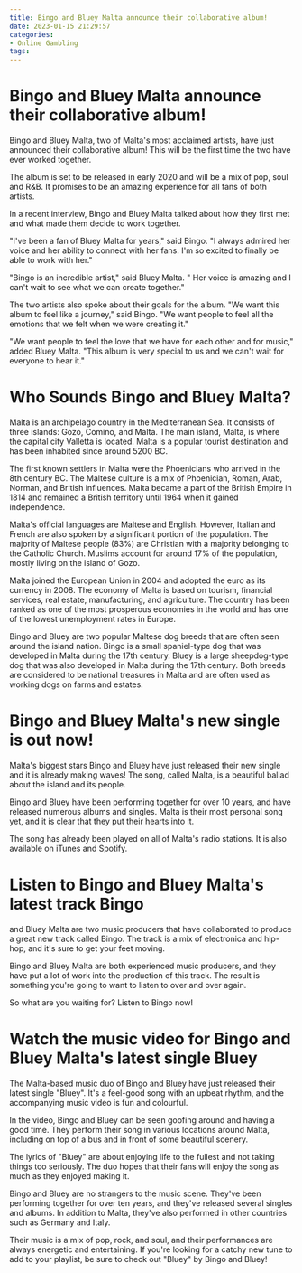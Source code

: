 ```yaml
---
title: Bingo and Bluey Malta announce their collaborative album!
date: 2023-01-15 21:29:57
categories:
- Online Gambling
tags:
---
```



#  Bingo and Bluey Malta announce their collaborative album!

Bingo and Bluey Malta, two of Malta's most acclaimed artists, have just announced their collaborative album! This will be the first time the two have ever worked together.

The album is set to be released in early 2020 and will be a mix of pop, soul and R&B. It promises to be an amazing experience for all fans of both artists.

In a recent interview, Bingo and Bluey Malta talked about how they first met and what made them decide to work together.

"I've been a fan of Bluey Malta for years," said Bingo. "I always admired her voice and her ability to connect with her fans. I'm so excited to finally be able to work with her."

"Bingo is an incredible artist," said Bluey Malta. " Her voice is amazing and I can't wait to see what we can create together."

The two artists also spoke about their goals for the album. "We want this album to feel like a journey," said Bingo. "We want people to feel all the emotions that we felt when we were creating it."

"We want people to feel the love that we have for each other and for music," added Bluey Malta. "This album is very special to us and we can't wait for everyone to hear it."

#  Who Sounds Bingo and Bluey Malta?

Malta is an archipelago country in the Mediterranean Sea. It consists of three islands: Gozo, Comino, and Malta. The main island, Malta, is where the capital city Valletta is located. Malta is a popular tourist destination and has been inhabited since around 5200 BC.

The first known settlers in Malta were the Phoenicians who arrived in the 8th century BC. The Maltese culture is a mix of Phoenician, Roman, Arab, Norman, and British influences. Malta became a part of the British Empire in 1814 and remained a British territory until 1964 when it gained independence.

Malta's official languages are Maltese and English. However, Italian and French are also spoken by a significant portion of the population. The majority of Maltese people (83%) are Christian with a majority belonging to the Catholic Church. Muslims account for around 17% of the population, mostly living on the island of Gozo.

Malta joined the European Union in 2004 and adopted the euro as its currency in 2008. The economy of Malta is based on tourism, financial services, real estate, manufacturing, and agriculture. The country has been ranked as one of the most prosperous economies in the world and has one of the lowest unemployment rates in Europe.

Bingo and Bluey are two popular Maltese dog breeds that are often seen around the island nation. Bingo is a small spaniel-type dog that was developed in Malta during the 17th century. Bluey is a large sheepdog-type dog that was also developed in Malta during the 17th century. Both breeds are considered to be national treasures in Malta and are often used as working dogs on farms and estates.

#  Bingo and Bluey Malta's new single is out now!

Malta's biggest stars Bingo and Bluey have just released their new single and it is already making waves! The song, called Malta, is a beautiful ballad about the island and its people.

Bingo and Bluey have been performing together for over 10 years, and have released numerous albums and singles. Malta is their most personal song yet, and it is clear that they put their hearts into it.

The song has already been played on all of Malta's radio stations. It is also available on iTunes and Spotify.

#  Listen to Bingo and Bluey Malta's latest track Bingo

and Bluey Malta are two music producers that have
collaborated to produce a great new track called Bingo.
The track is a mix of electronica and hip-hop, and it's
sure to get your feet moving.

Bingo and Bluey Malta are both experienced music
producers, and they have put a lot of work into the
production of this track. The result is something you're
going to want to listen to over and over again.

So what are you waiting for? Listen to Bingo now!

#  Watch the music video for Bingo and Bluey Malta's latest single Bluey

The Malta-based music duo of Bingo and Bluey have just released their latest single "Bluey". It's a feel-good song with an upbeat rhythm, and the accompanying music video is fun and colourful.

In the video, Bingo and Bluey can be seen goofing around and having a good time. They perform their song in various locations around Malta, including on top of a bus and in front of some beautiful scenery.

The lyrics of "Bluey" are about enjoying life to the fullest and not taking things too seriously. The duo hopes that their fans will enjoy the song as much as they enjoyed making it.

Bingo and Bluey are no strangers to the music scene. They've been performing together for over ten years, and they've released several singles and albums. In addition to Malta, they've also performed in other countries such as Germany and Italy.

Their music is a mix of pop, rock, and soul, and their performances are always energetic and entertaining. If you're looking for a catchy new tune to add to your playlist, be sure to check out "Bluey" by Bingo and Bluey!